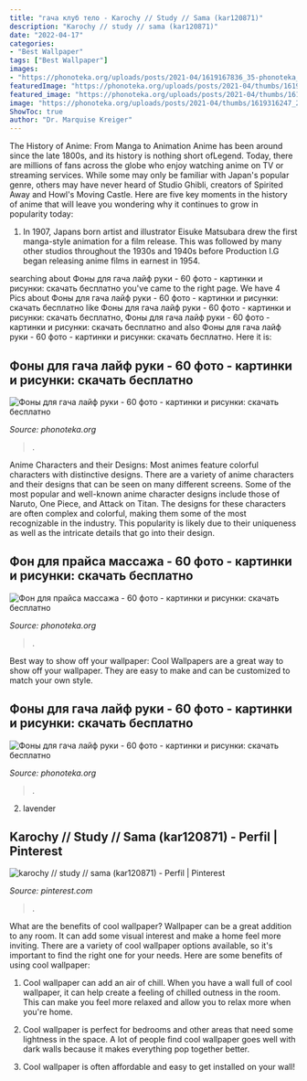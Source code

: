 ```yaml
---
title: "гача клуб тело - Karochy // Study // Sama (kar120871)"
description: "Karochy // study // sama (kar120871)"
date: "2022-04-17"
categories:
- "Best Wallpaper"
tags: ["Best Wallpaper"]
images:
- "https://phonoteka.org/uploads/posts/2021-04/1619167836_35-phonoteka_org-p-foni-dlya-gacha-laif-ruki-39.jpg"
featuredImage: "https://phonoteka.org/uploads/posts/2021-04/thumbs/1619167830_5-phonoteka_org-p-foni-dlya-gacha-laif-ruki-6.png"
featured_image: "https://phonoteka.org/uploads/posts/2021-04/thumbs/1619316247_25-phonoteka_org-p-fon-dlya-praisa-massazha-28.jpg"
image: "https://phonoteka.org/uploads/posts/2021-04/thumbs/1619316247_25-phonoteka_org-p-fon-dlya-praisa-massazha-28.jpg"
ShowToc: true
author: "Dr. Marquise Kreiger"
---
```



The History of Anime: From Manga to Animation
Anime has been around since the late 1800s, and its history is nothing short ofLegend. Today, there are millions of fans across the globe who enjoy watching anime on TV or streaming services. While some may only be familiar with Japan's popular genre, others may have never heard of Studio Ghibli, creators of Spirited Away and Howl's Moving Castle. Here are five key moments in the history of anime that will leave you wondering why it continues to grow in popularity today:
1) In 1907, Japans born artist and illustrator Eisuke Matsubara drew the first manga-style animation for a film release. This was followed by many other studios throughout the 1930s and 1940s before Production I.G began releasing anime films in earnest in 1954.

	

		
searching about Фоны для гача лайф руки - 60 фото - картинки и рисунки: скачать бесплатно you've came to the right page. We have 4 Pics about Фоны для гача лайф руки - 60 фото - картинки и рисунки: скачать бесплатно like Фоны для гача лайф руки - 60 фото - картинки и рисунки: скачать бесплатно, Фоны для гача лайф руки - 60 фото - картинки и рисунки: скачать бесплатно and also Фоны для гача лайф руки - 60 фото - картинки и рисунки: скачать бесплатно. Here it is:
		
    
## Фоны для гача лайф руки - 60 фото - картинки и рисунки: скачать бесплатно

<img loading=lazy src="https://phonoteka.org/uploads/posts/2021-04/thumbs/1619167830_5-phonoteka_org-p-foni-dlya-gacha-laif-ruki-6.png" onerror="this.onerror=null;this.src='https://tse4.mm.bing.net/th?id=OIP.VL_xnq1tlR-Vem_SNO7UhgHaE1&amp;pid=15.1';" alt="Фоны для гача лайф руки - 60 фото - картинки и рисунки: скачать бесплатно">

_Source: phonoteka.org_

>. 

	

Anime Characters and their Designs: Most animes feature colorful characters with distinctive designs.
There are a variety of anime characters and their designs that can be seen on many different screens. Some of the most popular and well-known anime character designs include those of Naruto, One Piece, and Attack on Titan. The designs for these characters are often complex and colorful, making them some of the most recognizable in the industry. This popularity is likely due to their uniqueness as well as the intricate details that go into their design.

    
## Фон для прайса массажа - 60 фото - картинки и рисунки: скачать бесплатно

<img loading=lazy src="https://phonoteka.org/uploads/posts/2021-04/thumbs/1619316247_25-phonoteka_org-p-fon-dlya-praisa-massazha-28.jpg" onerror="this.onerror=null;this.src='https://tse2.mm.bing.net/th?id=OIP.R-PugsU5HD7ZCTiMr6TFOQHaCr&amp;pid=15.1';" alt="Фон для прайса массажа - 60 фото - картинки и рисунки: скачать бесплатно">

_Source: phonoteka.org_

>. 

	

Best way to show off your wallpaper:
Cool Wallpapers are a great way to show off your wallpaper. They are easy to make and can be customized to match your own style.

    
## Фоны для гача лайф руки - 60 фото - картинки и рисунки: скачать бесплатно

<img loading=lazy src="https://phonoteka.org/uploads/posts/2021-04/1619167836_35-phonoteka_org-p-foni-dlya-gacha-laif-ruki-39.jpg" onerror="this.onerror=null;this.src='https://tse3.mm.bing.net/th?id=OIP.rl5v4R8ysEu1Kgx-s7GIygHaEK&amp;pid=15.1';" alt="Фоны для гача лайф руки - 60 фото - картинки и рисунки: скачать бесплатно">

_Source: phonoteka.org_

>. 

	

2. lavender 

    
## Karochy // Study // Sama (kar120871) - Perfil | Pinterest

<img loading=lazy src="https://i.pinimg.com/236x/69/ef/2c/69ef2cf2671783c508806f7f7d1d0b6a.jpg" onerror="this.onerror=null;this.src='https://tse1.mm.bing.net/th?id=OIP.kayEDoxzuyNXts0P2UTWEAAAAA&amp;pid=15.1';" alt="karochy // study // sama (kar120871) - Perfil | Pinterest">

_Source: pinterest.com_

>. 

	

What are the benefits of cool wallpaper?
Wallpaper can be a great addition to any room. It can add some visual interest and make a home feel more inviting. There are a variety of cool wallpaper options available, so it's important to find the right one for your needs. Here are some benefits of using cool wallpaper: 
1. Cool wallpaper can add an air of chill. When you have a wall full of cool wallpaper, it can help create a feeling of chilled outness in the room. This can make you feel more relaxed and allow you to relax more when you're home. 

2. Cool wallpaper is perfect for bedrooms and other areas that need some lightness in the space. A lot of people find cool wallpaper goes well with dark walls because it makes everything pop together better. 

3. Cool wallpaper is often affordable and easy to get installed on your wall!

